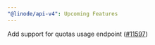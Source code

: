 ```yaml
---
"@linode/api-v4": Upcoming Features
---
```


Add support for quotas usage endpoint ([#11597](https://github.com/linode/manager/pull/11597))
